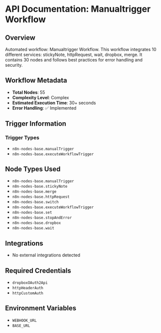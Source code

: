 # API Documentation: Manualtrigger Workflow

## Overview
Automated workflow: Manualtrigger Workflow. This workflow integrates 10 different services: stickyNote, httpRequest, wait, dropbox, merge. It contains 30 nodes and follows best practices for error handling and security.

## Workflow Metadata
- **Total Nodes**: 55
- **Complexity Level**: Complex
- **Estimated Execution Time**: 30+ seconds
- **Error Handling**: ✅ Implemented

## Trigger Information
### Trigger Types
- `n8n-nodes-base.manualTrigger`
- `n8n-nodes-base.executeWorkflowTrigger`

## Node Types Used
- `n8n-nodes-base.manualTrigger`
- `n8n-nodes-base.stickyNote`
- `n8n-nodes-base.merge`
- `n8n-nodes-base.httpRequest`
- `n8n-nodes-base.switch`
- `n8n-nodes-base.executeWorkflowTrigger`
- `n8n-nodes-base.set`
- `n8n-nodes-base.stopAndError`
- `n8n-nodes-base.dropbox`
- `n8n-nodes-base.wait`

## Integrations
- No external integrations detected

## Required Credentials
- `dropboxOAuth2Api`
- `httpHeaderAuth`
- `httpCustomAuth`

## Environment Variables
- `WEBHOOK_URL`
- `BASE_URL`
